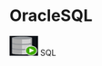 # OracleSQL
<a href="https://www.oracle.com/pl/database/sqldeveloper/" target="_blank" rel="noreferrer"><img src="https://github.com/HolyCoder13/Resources/blob/main/Images/orcldb.PNG" alt="oracle-developer" width="50" height="35"/></a> SQL
